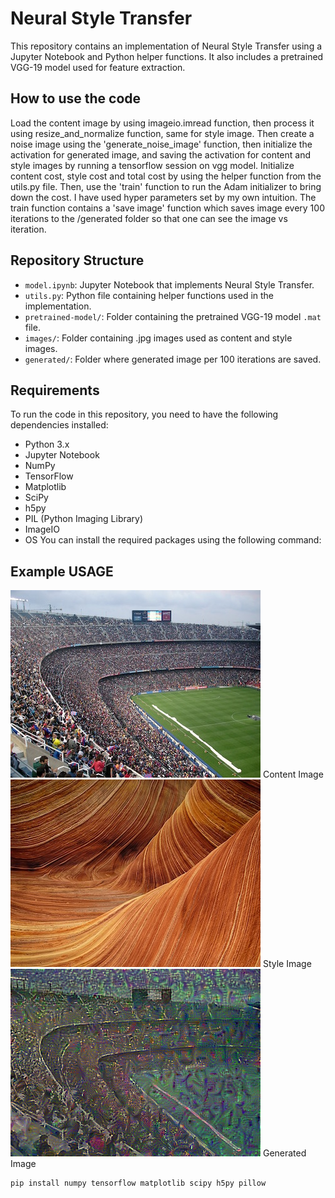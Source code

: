 # Neural Style Transfer

This repository contains an implementation of Neural Style Transfer using a Jupyter Notebook and Python helper functions. It also includes a pretrained VGG-19 model used for feature extraction.

## How to use the code
Load the content image by using imageio.imread function, then process it using resize_and_normalize function, same for style image. Then create a noise image using the 'generate_noise_image' function, then initialize the activation for generated image, and saving the activation for content and style images by running a tensorflow session on vgg model. Initialize content cost, style cost and total cost by using the helper function from the utils.py file. Then, use the 'train' function to run the Adam initializer to bring down the cost. I have used hyper parameters set by my own intuition. The train function contains a 'save image' function which saves image every 100 iterations to the /generated folder so that one can see the image vs iteration.
## Repository Structure

- `model.ipynb`: Jupyter Notebook that implements Neural Style Transfer.
- `utils.py`: Python file containing helper functions used in the implementation.
- `pretrained-model/`: Folder containing the pretrained VGG-19 model `.mat` file.
- `images/`: Folder containing .jpg images used as content and style images.
- `generated/`: Folder where generated image per 100 iterations are saved. 
## Requirements

To run the code in this repository, you need to have the following dependencies installed:

- Python 3.x
- Jupyter Notebook
- NumPy
- TensorFlow
- Matplotlib
- SciPy
- h5py
- PIL (Python Imaging Library)
- ImageIO
- OS
You can install the required packages using the following command:
## Example USAGE
![Content Image](images/camp-nou.jpg)
Content Image
![Style Image](images/sandstone.jpg)
Style Image
![Generated Image](generated/final_image.png)
Generated Image
```bash
pip install numpy tensorflow matplotlib scipy h5py pillow



